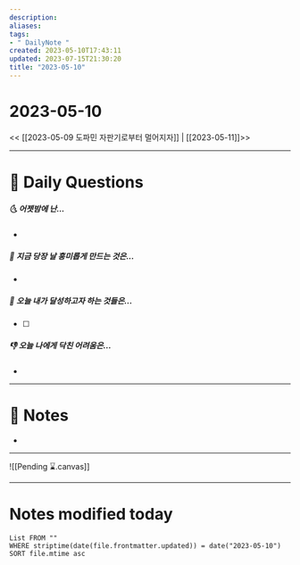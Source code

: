 ```yaml
---
description:
aliases: 
tags:
- " DailyNote "
created: 2023-05-10T17:43:11
updated: 2023-07-15T21:30:20
title: "2023-05-10"
---
```


# 2023-05-10

<< [[2023-05-09 도파민 자판기로부터 멀어지자]] | [[2023-05-11]]>>

---

# 📅 Daily Questions

##### 🌜 어젯밤에 난...

- 

##### 🙌 지금 당장 날 흥미롭게 만드는 것은...

- 

##### 🚀 오늘 내가 달성하고자 하는 것들은...

- [ ] 

##### 👎 오늘 나에게 닥친 어려움은...

- 

---

# 📝 Notes

- 

___

![[Pending ⌛.canvas]]

---

# Notes modified today

```dataview
List FROM "" 
WHERE striptime(date(file.frontmatter.updated)) = date("2023-05-10") 
SORT file.mtime asc
```
